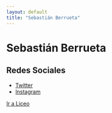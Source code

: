 ```yaml
---
layout: default
title: "Sebastián Berrueta"
---
```


# Sebastián Berrueta

## Redes Sociales

- [Twitter](https://twitter.com/berruetx)
- [Instagram](https://instagram.com/berruetx)

[Ir a Liceo](https://liceo.berrueta.xyz)
